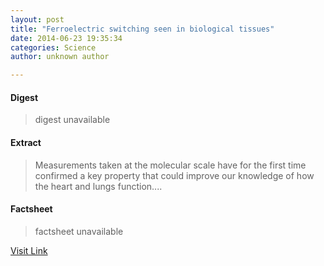 ```yaml
---
layout: post
title: "Ferroelectric switching seen in biological tissues"
date: 2014-06-23 19:35:34
categories: Science
author: unknown author

---
```



#### Digest
>digest unavailable

#### Extract
>Measurements taken at the molecular scale have for the first time confirmed a key property that could improve our knowledge of how the heart and lungs function....

#### Factsheet
>factsheet unavailable

[Visit Link](http://phys.org/news322756517.html)


